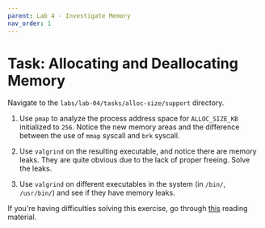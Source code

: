 ```yaml
---
parent: Lab 4 - Investigate Memory
nav_order: 1
---
```


# Task: Allocating and Deallocating Memory

Navigate to the `labs/lab-04/tasks/alloc-size/support` directory.

1. Use `pmap` to analyze the process address space for `ALLOC_SIZE_KB` initialized to `256`.
   Notice the new memory areas and the difference between the use of `mmap` syscall and `brk` syscall.

1. Use `valgrind` on the resulting executable, and notice there are memory leaks.
   They are quite obvious due to the lack of proper freeing.
   Solve the leaks.

1. Use `valgrind` on different executables in the system (in `/bin/`, `/usr/bin/`) and see if they have memory leaks.

If you're having difficulties solving this exercise, go through [this](../../../lab-03/reading/process-memory.md) reading material.
